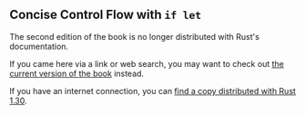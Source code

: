 ## Concise Control Flow with `if let`

The second edition of the book is no longer distributed with Rust's documentation.

If you came here via a link or web search, you may want to check out [the current
version of the book](../ch06-03-if-let.md) instead.

If you have an internet connection, you can [find a copy distributed with
Rust
1.30](https://doc.rust-lang.org/1.30.0/book/second-edition/ch06-03-if-let.html).